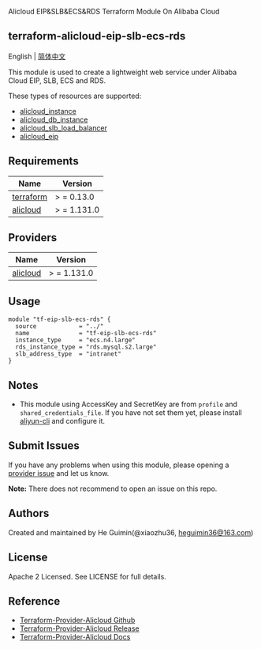 Alicloud EIP&SLB&ECS&RDS Terraform Module On Alibaba Cloud

terraform-alicloud-eip-slb-ecs-rds
---

English | [简体中文](README-CN.md)

This module is used to create a lightweight web service under Alibaba Cloud EIP, SLB, ECS and RDS.

These types of resources are supported:

* [alicloud_instance](https://registry.terraform.io/providers/aliyun/alicloud/latest/docs/resources/instance)
* [alicloud_db_instance](https://registry.terraform.io/providers/aliyun/alicloud/latest/docs/resources/db_instance)
* [alicloud_slb_load_balancer](https://registry.terraform.io/providers/aliyun/alicloud/latest/docs/resources/slb_load_balancer)
* [alicloud_eip](https://registry.terraform.io/providers/aliyun/alicloud/latest/docs/resources/eip)

## Requirements

| Name | Version |
|------|---------|
| <a name="requirement_terraform"></a> [terraform](#requirement\_terraform) | > = 0.13.0 |
| <a name="requirement_alicloud"></a> [alicloud](#requirement\_alicloud) | > = 1.131.0 |

## Providers

| Name | Version |
|------|---------|
| <a name="provider_alicloud"></a> [alicloud](#provider\_alicloud) | > = 1.131.0 |

## Usage

```hcl
module "tf-eip-slb-ecs-rds" {
  source            = "../"
  name              = "tf-eip-slb-ecs-rds"
  instance_type     = "ecs.n4.large"
  rds_instance_type = "rds.mysql.s2.large"
  slb_address_type  = "intranet"
}
```

## Notes

* This module using AccessKey and SecretKey are from `profile` and `shared_credentials_file`. If you have not set them
  yet, please install [aliyun-cli](https://github.com/aliyun/aliyun-cli#installation) and configure it.

Submit Issues
-------------
If you have any problems when using this module, please opening
a [provider issue](https://github.com/aliyun/terraform-provider-alicloud/issues/new) and let us know.

**Note:** There does not recommend to open an issue on this repo.

Authors
-------
Created and maintained by He Guimin(@xiaozhu36, heguimin36@163.com)

License
----
Apache 2 Licensed. See LICENSE for full details.

Reference
---------

* [Terraform-Provider-Alicloud Github](https://github.com/aliyun/terraform-provider-alicloud)
* [Terraform-Provider-Alicloud Release](https://releases.hashicorp.com/terraform-provider-alicloud/)
* [Terraform-Provider-Alicloud Docs](https://registry.terraform.io/providers/aliyun/alicloud/latest/docs)
